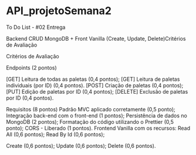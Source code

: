 # API_projetoSemana2

To Do List - #02 Entrega 

Backend CRUD MongoDB + Front Vanilla (Create, Update, Delete)Critérios de Avaliação

Critérios de Avaliação

Endpoints (2 pontos)

[GET] Leitura de todas as paletas (0,4 pontos);
[GET] Leitura de paletas individuais (por ID) (0,4 pontos).
[POST] Criação de paletas (0,4 pontos);
[PUT] Edição de paletas por ID (0,4 pontos);
[DELETE] Exclusão de paletas por ID (0,4 pontos).

Requisitos (8 pontos)
Padrão MVC aplicado corretamente (0,5 ponto);
Integração back-end com o front-end (1 pontos);
Persistência de dados no MongoDB (2 pontos);
Formatação do código utilizando o Prettier (0,5 ponto);
CORS - Liberado (1 pontos).
Frontend Vanilla com os recursos:
Read All (0,6 pontos);
Read By Id (0,6 pontos);

Create (0,6 pontos);
Update (0,6 pontos);
Delete (0,6 pontos).

